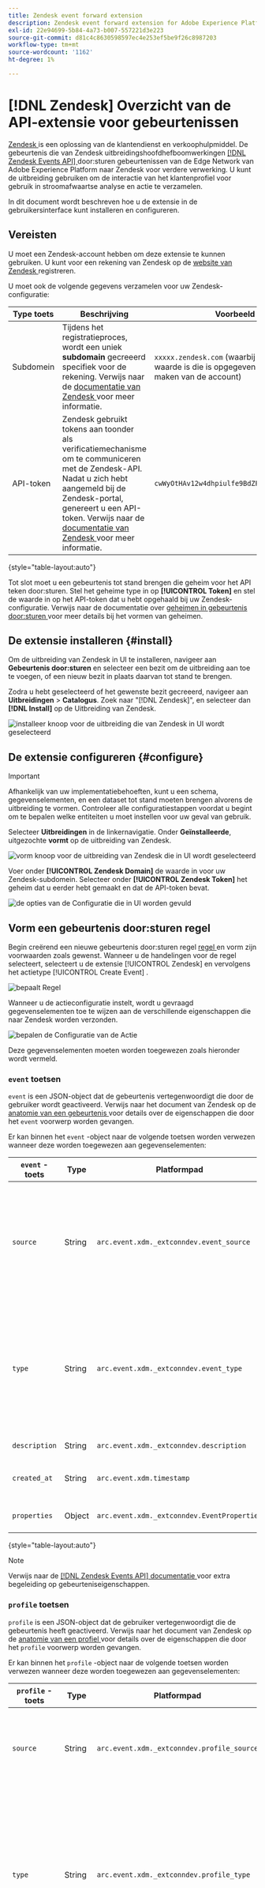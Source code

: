 ```yaml
---
title: Zendesk event forward extension
description: Zendesk event forward extension for Adobe Experience Platform.
exl-id: 22e94699-5b84-4a73-b007-557221d3e223
source-git-commit: d81c4c8630598597ec4e253ef5be9f26c8987203
workflow-type: tm+mt
source-wordcount: '1162'
ht-degree: 1%

---
```


# [!DNL Zendesk] Overzicht van de API-extensie voor gebeurtenissen

[ Zendesk ](https://www.zendesk.com) is een oplossing van de klantendienst en verkoophulpmiddel. De gebeurtenis die van Zendesk [ ](../../../ui/event-forwarding/overview.md) uitbreidingshoofdhefboomwerkingen [[!DNL Zendesk Events API] ](https://developer.zendesk.com/documentation/ticketing/events/about-the-events-api/) door:sturen gebeurtenissen van de Edge Network van Adobe Experience Platform naar Zendesk voor verdere verwerking. U kunt de uitbreiding gebruiken om de interactie van het klantenprofiel voor gebruik in stroomafwaartse analyse en actie te verzamelen.

In dit document wordt beschreven hoe u de extensie in de gebruikersinterface kunt installeren en configureren.

## Vereisten

U moet een Zendesk-account hebben om deze extensie te kunnen gebruiken. U kunt voor een rekening van Zendesk op de [ website van Zendesk ](https://www.zendesk.com/register/) registreren.

U moet ook de volgende gegevens verzamelen voor uw Zendesk-configuratie:

| Type toets | Beschrijving | Voorbeeld |
| --- | --- | --- |
| Subdomein | Tijdens het registratieproces, wordt een uniek **subdomain** gecreeerd specifiek voor de rekening. Verwijs naar de [ documentatie van Zendesk ](https://developer.zendesk.com/documentation/ticketing/working-with-oauth/creating-and-using-oauth-tokens-with-the-api/) voor meer informatie. | `xxxxx.zendesk.com` (waarbij `xxxxx` de waarde is die is opgegeven tijdens het maken van de account) |
| API-token | Zendesk gebruikt tokens aan toonder als verificatiemechanisme om te communiceren met de Zendesk-API. Nadat u zich hebt aangemeld bij de Zendesk-portal, genereert u een API-token. Verwijs naar de [ documentatie van Zendesk ](https://support.zendesk.com/hc/en-us/articles/4408889192858-Generating-a-new-API-token) voor meer informatie. | `cwWyOtHAv12w4dhpiulfe9BdZFTz3OKaTSzn2QvV` |

{style="table-layout:auto"}

Tot slot moet u een gebeurtenis tot stand brengen die geheim voor het API teken door:sturen. Stel het geheime type in op **[!UICONTROL Token]** en stel de waarde in op het API-token dat u hebt opgehaald bij uw Zendesk-configuratie. Verwijs naar de documentatie over [ geheimen in gebeurtenis door:sturen ](../../../ui/event-forwarding/secrets.md) voor meer details bij het vormen van geheimen.

## De extensie installeren {#install}

Om de uitbreiding van Zendesk in UI te installeren, navigeer aan **Gebeurtenis door:sturen** en selecteer een bezit om de uitbreiding aan toe te voegen, of een nieuw bezit in plaats daarvan tot stand te brengen.

Zodra u hebt geselecteerd of het gewenste bezit gecreeerd, navigeer aan **Uitbreidingen** > **Catalogus**. Zoek naar &quot;[!DNL Zendesk]&quot;, en selecteer dan **[!DNL Install]** op de Uitbreiding van Zendesk.

![ installeer knoop voor de uitbreiding die van Zendesk in UI wordt geselecteerd ](../../../images/extensions/server/zendesk/install.png)

## De extensie configureren {#configure}

>[!IMPORTANT]
>
>Afhankelijk van uw implementatiebehoeften, kunt u een schema, gegevenselementen, en een dataset tot stand moeten brengen alvorens de uitbreiding te vormen. Controleer alle configuratiestappen voordat u begint om te bepalen welke entiteiten u moet instellen voor uw geval van gebruik.

Selecteer **Uitbreidingen** in de linkernavigatie. Onder **Geïnstalleerde**, uitgezochte **vormt** op de uitbreiding van Zendesk.

![ vorm knoop voor de uitbreiding van Zendesk die in UI wordt geselecteerd ](../../../images/extensions/server/zendesk/configure.png)

Voer onder **[!UICONTROL Zendesk Domain]** de waarde in voor uw Zendesk-subdomein. Selecteer onder **[!UICONTROL Zendesk Token]** het geheim dat u eerder hebt gemaakt en dat de API-token bevat.

![ de opties van de Configuratie die in UI ](../../../images/extensions/server/zendesk/input.png) worden gevuld

## Vorm een gebeurtenis door:sturen regel

Begin creërend een nieuwe gebeurtenis door:sturen regel [ regel ](../../../ui/managing-resources/rules.md) en vorm zijn voorwaarden zoals gewenst. Wanneer u de handelingen voor de regel selecteert, selecteert u de extensie [!UICONTROL Zendesk] en vervolgens het actietype [!UICONTROL Create Event] .

![ bepaalt Regel ](../../../images/extensions/server/zendesk/rule.png)

Wanneer u de actieconfiguratie instelt, wordt u gevraagd gegevenselementen toe te wijzen aan de verschillende eigenschappen die naar Zendesk worden verzonden.

![ bepalen de Configuratie van de Actie ](../../../images/extensions/server/zendesk/action-configurations.png)

Deze gegevenselementen moeten worden toegewezen zoals hieronder wordt vermeld.

### `event` toetsen

`event` is een JSON-object dat de gebeurtenis vertegenwoordigt die door de gebruiker wordt geactiveerd. Verwijs naar het document van Zendesk op de [ anatomie van een gebeurtenis ](https://developer.zendesk.com/documentation/ticketing/events/anatomy-of-an-event/) voor details over de eigenschappen die door het `event` voorwerp worden gevangen.

Er kan binnen het `event` -object naar de volgende toetsen worden verwezen wanneer deze worden toegewezen aan gegevenselementen:

| `event` -toets | Type | Platformpad | Beschrijving | Verplicht | Limieten |
| --- | --- | --- | --- | --- | --- |
| `source` | String | `arc.event.xdm._extconndev.event_source` | De toepassing die de gebeurtenis heeft verzonden. | Ja | Gebruik `Zendesk` niet als een waarde omdat het een beschermde bronnaam is voor Zendesk-standaardgebeurtenissen. Pogingen om het te gebruiken zullen in een fout resulteren.<br> de lengte van de Waarde moet 40 karakters niet overschrijden. |
| `type` | String | `arc.event.xdm._extconndev.event_type` | Een naam voor het gebeurtenistype. U kunt dit veld gebruiken om verschillende soorten gebeurtenissen voor een bepaalde bron aan te geven. U kunt bijvoorbeeld een set gebeurtenissen maken voor gebruikersaanmeldingen en een andere set voor winkelwagentjes. | Ja | De waarde mag niet langer zijn dan 40 tekens. |
| `description` | String | `arc.event.xdm._extconndev.description` | Een beschrijving van de gebeurtenis. | Nee | (N.v.t.) |
| `created_at` | String | `arc.event.xdm.timestamp` | Een ISO-8601-tijdstempel die de tijd weergeeft waarop de gebeurtenis is gemaakt. | Nee | (N.v.t.) |
| `properties` | Object | `arc.event.xdm._extconndev.EventProperties` | Een aangepast JSON-object met informatie over de gebeurtenis. | Ja | (N.v.t.) |

{style="table-layout:auto"}

>[!NOTE]
>
>Verwijs naar de [[!DNL Zendesk Events API]  documentatie ](https://developer.zendesk.com/documentation/ticketing/events/about-the-events-api/) voor extra begeleiding op gebeurteniseigenschappen.

### `profile` toetsen

`profile` is een JSON-object dat de gebruiker vertegenwoordigt die de gebeurtenis heeft geactiveerd. Verwijs naar het document van Zendesk op de [ anatomie van een profiel ](https://developer.zendesk.com/documentation/ticketing/profiles/anatomy-of-a-profile/) voor details over de eigenschappen die door het `profile` voorwerp worden gevangen.

Er kan binnen het `profile` -object naar de volgende toetsen worden verwezen wanneer deze worden toegewezen aan gegevenselementen:

| `profile` -toets | Type | Platformpad | Beschrijving | Verplicht | Limieten |
| --- | --- | --- | --- | --- | --- |
| `source` | String | `arc.event.xdm._extconndev.profile_source` | Het product dat of de service die aan het profiel is gekoppeld, zoals `Support` , `CompanyName` of `Chat` . | Ja | (N.v.t.) |
| `type` | String | `arc.event.xdm._extconndev.profile_type` | Een naam voor het profieltype. U kunt dit veld gebruiken om verschillende soorten profielen voor een bepaalde bron te maken. U kunt bijvoorbeeld een set bedrijfsprofielen maken voor klanten en een andere voor werknemers. | Ja | De lengte van het profieltype mag niet langer zijn dan 40 tekens. |
| `name` | String | `arc.event.xdm._extconndev.name` | De naam van de persoon uit het profiel | Nee | (N.v.t.) |
| `user_id` | String | `arc.event.xdm._extconndev.user_id` | De gebruikersnaam van de persoon in Zendesk. | Nee | (N.v.t.) |
| `identifiers` | Array | `arc.event.xdm._extconndev.identifiers` | Een array met ten minste één id. Elke id bestaat uit een type en een waarde. | Ja | Verwijs naar de [ documentatie van Zendesk ](https://developer.zendesk.com/api-reference/ticketing/users/profiles_api/profiles_api/#identifiers-array) voor meer informatie over de `identifiers` serie. Alle velden en waarden moeten uniek zijn. |
| `attributes` | Object | `arc.event.xdm._extconndev.attrbutes` | Een object dat door de gebruiker gedefinieerde eigenschappen over de persoon bevat. | Nee | Verwijs naar de [ documentatie van Zendesk ](https://developer.zendesk.com/documentation/ticketing/profiles/anatomy-of-a-profile/#attributes) voor meer informatie over profielattributen. |

{style="table-layout:auto"}

## Gegevens valideren in Zendesk {#validate}

Als de gebeurtenisverzameling en Adobe Experience Platform-integratie succesvol zijn, worden de gebeurtenissen in de Zendesk-console weergegeven zoals hieronder wordt weergegeven. Dit wijst op een succesvolle integratie.

Profielen:

![ pagina van Profielen Zendesk ](../../../images/extensions/server/zendesk/zendesk-profiles.png)

Gebeurtenissen:

![ pagina van Gebeurtenissen Zendesk ](../../../images/extensions/server/zendesk/zendesk-events.png)

## Aanvraaglimieten {#limits}

Op basis van het accounttype kan Zendesk [!DNL Events API] het volgende aantal aanvragen per minuut afhandelen:

| [!DNL Account Type] | Verzoeken per minuut |
| --- | --- |
| [!DNL Team] | 250 |
| [!DNL Growth] | 250 |
| [!DNL Professional] | 500 |
| [!DNL Enterprise] | 750 |
| [!DNL Enterprise Plus] | 1000 |

{style="table-layout:auto"}

Verwijs naar de [ documentatie van Zendesk ](https://developer.zendesk.com/api-reference/ticketing/account-configuration/usage_limits/#:~:text=API%20requests%20made%20by%20Zendesk%20apps%20are%20subject,sources%20for%20the%20account%2C%20including%20internal%20product%20requests.) voor meer informatie over deze grenzen.

## Fouten en problemen oplossen {#errors-and-troubleshooting}

Tijdens het gebruik of het configureren van de extensie kunnen de onderstaande fouten worden geretourneerd door de Zendesk Events API:

| Foutcode | Beschrijving | Resolutie | Voorbeeld |
|---|---|---|---|
| 400 | **Ongeldige profiellengte:** Deze fout komt voor wanneer de lengte van een profielattribuut meer dan 40 karakters bevat. | Beperk de lengte van de profielkenmerkgegevens tot maximaal 40 tekens. | `{"error": [{"code":"InvalidProfileTypeLength","title": "Profile type length > 40 chars"}]}` |
| 401 | **niet gevonden Route:** Deze fout komt voor wanneer een ongeldig domein is geleverd. | Controleer of een geldig domein in de volgende indeling wordt opgegeven: `{subdomain}.zendesk.com` | `{"error": [{"description": "No route found for host {subdomain}.zendesk.com","title": "RouteNotFound"}]}` |
| 401 | **Ongeldige of Ontbrekende Authentificatie:** Deze fout komt voor wanneer de toegang tot het teken ongeldig is, ontbreekt, of verlopen. | Controleer of het toegangstoken geldig is en niet verlopen is. | `{"error": [{"code":"MissingOrInvalidAuthentication","title": "Invalid or Missing Authentication"}]}` |
| 403 | **Onvoldoende toestemmingen:** Deze fout komt voor wanneer de voldoende toestemmingen om tot het middel toegang te hebben niet worden verstrekt. | Controleer of de vereiste machtigingen zijn opgegeven. | `{"error": [{"code":"PermissionDenied","title": "Insufficient permisssions to perform operation"}]}` |
| 429 | **Te veel Verzoeken:** Deze fout komt voor wanneer de grens van het eindpuntvoorwerp het verslag is overschreden. | Verwijs naar de sectie hierboven op [ verzoekgrenzen ](#limits) voor details op per-grensdrempels. | `{"error": [{"code":"TooManyRequests","title": "Too Many Requests"}]}` |

{style="table-layout:auto"}

## Volgende stappen

In dit document wordt beschreven hoe u de Zendesk-gebeurtenis kunt installeren en configureren voor het doorsturen van de extensie in de gebruikersinterface. Raadpleeg de officiële documentatie voor meer informatie over het verzamelen van gebeurtenisgegevens in Zendesk:

* [ Begonnen het worden met Gebeurtenissen ](https://developer.zendesk.com/documentation/ticketing/events/getting-started-with-events/)
* [ Zendesk Gebeurtenissen API ](https://developer.zendesk.com/api-reference/ticketing/users/events-api/events-api/)
* [ Ongeveer de Gebeurtenissen API ](https://developer.zendesk.com/documentation/ticketing/events/about-the-events-api/)
* [ Anatomie van een gebeurtenis ](https://developer.zendesk.com/documentation/ticketing/events/anatomy-of-an-event/)
* [ Zendesk Profiles API ](https://developer.zendesk.com/api-reference/ticketing/users/events-api/events-api/#profile-object)
* [ Ongeveer API van Profielen ](https://developer.zendesk.com/documentation/ticketing/profiles/about-the-profiles-api/)
* [ Anatomie van een profiel ](https://developer.zendesk.com/documentation/ticketing/profiles/anatomy-of-a-profile/)

